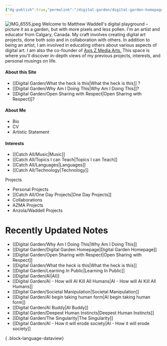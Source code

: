 ```yaml
---
{"dg-publish":true,"permalink":"/digital-garden/digital-garden-homepage/","tags":["gardenEntry"],"updated":"2023-12-06T12:22:25.512-07:00"}
---
```


![IMG_6555.jpeg](/img/user/Attachements/IMG_6555.jpeg)
Welcome to Matthew Waddell's digital playground – picture it as a garden, but with more pixels and less pollen. I'm an artist and educator from Calgary, Canada. My craft involves creating digital art projects, done both solo and in collaboration with others. In addition to being an artist, I am involved in educating others about various aspects of digital art. I am also the co-founder of [Axis Z Media Arts.](https://azmadigital.com/) This space is where you'll discover in-depth views of my previous projects, interests, and personal musings on life. 

#### About this Site 
- [[Digital Garden/What the heck is this\|What the heck is this]] ?
- [[Digital Garden/Why Am I Doing This\|Why Am I Doing This]]?
-  [[Digital Garden/Open Sharing with Respect\|Open Sharing with Respect]]?
####  About Me
- Bio
- CV
- Artistic Statement

#### Interests
- [[Catch All/Music\|Music]]
- [[Catch All/Topics I can Teach\|Topics I can Teach]]
- [[Catch All/Languages\|Languages]]
- [[Catch All/Technology\|Technology]]

Projects
- Personal Projects
- [[Catch All/One Day Projects\|One Day Projects]]
- Collaborations
- AZMA Projects
- Anzola/Waddell Projects

# Recently Updated Notes
- [[Digital Garden/Why Am I Doing This\|Why Am I Doing This]]
- [[Digital Garden/Digital Garden Homepage\|Digital Garden Homepage]]
- [[Digital Garden/Open Sharing with Respect\|Open Sharing with Respect]]
- [[Digital Garden/What the heck is this\|What the heck is this]]
- [[Digital Garden/Learning In Public\|Learning In Public]]
- [[Digital Garden/AI\|AI]]
- [[Digital Garden/AI - How will AI Kill All Humans\|AI - How will AI Kill All Humans]]
- [[Digital Garden/Societal Manipulation\|Societal Manipulation]]
- [[Digital Garden/AI begin taking human form\|AI begin taking human form]]
- [[Digital Garden/AI Buddy\|AI Buddy]]
- [[Digital Garden/Deepest Human Instincts\|Deepest Human Instincts]]
- [[Digital Garden/The Singularity\|The Singularity]]
- [[Digital Garden/AI - How it will erode society\|AI - How it will erode society]]

{ .block-language-dataview}

